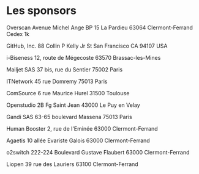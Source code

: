 # Les sponsors

Overscan
Avenue Michel Ange
BP 15 La Pardieu
63064 Clermont-Ferrand Cedex 1k

GitHub, Inc.
88 Collin P Kelly Jr St
San Francisco
CA 94107
USA

i-Biseness
12, route de Mégecoste
63570 Brassac-les-Mines

Mailjet SAS
37 bis, rue du Sentier
75002 Paris

ITNetwork
45 rue Domremy
75013 Paris

ComSource
6 rue Maurice Hurel
31500 Toulouse

Openstudio
2B Fg Saint Jean
43000 Le Puy en Velay

Gandi SAS
63-65 boulevard Massena
75013 Paris

Human Booster
2, rue de l'Eminée
63000 Clermont-Ferrand

Agaetis
10 allée Evariste Galois
63000 Clermont-Ferrand

o2switch
222-224 Boulevard Gustave Flaubert
63000 Clermont-Ferrand

Liopen
39 rue des Lauriers
63100 Clermont-Ferrand
